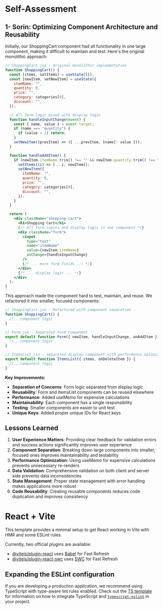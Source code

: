 # Self-Assessment

## 1- Sorin: Optimizing Component Architecture and Reusability

Initially, our ShoppingCart component had all functionality in one large component, making it difficult to maintain and test. Here's the original monolithic approach:

```jsx
// ShoppingCart.jsx - Original monolithic implementation
function ShoppingCart() {
  const [items, setItems] = useState([]);
  const [newItem, setNewItem] = useState({
    itemName: "",
    quantity: 0,
    price: "",
    category: categories[0],
    discount: "",
  });

  // All form logic mixed with display logic
  function handleInputChange(event) {
    const { name, value } = event.target;
    if (name === "quantity") {
      if (value < 1) return;
    }
    setNewItem((prevItem) => ({ ...prevItem, [name]: value }));
  }

  function handleAddItem() {
    if (newItem.itemName.trim() !== "" && newItem.quantity.trim() !== "") {
      setItems((i) => [...i, newItem]);
      setNewItem({
        itemName: "",
        quantity: 0,
        price: "",
        category: categories[0],
        discount: "",
      });
    }
  }

  return (
    <div className="shopping-cart">
      <h1>Shopping Cart</h1>
      {/* All form inputs and display logic in one component */}
      <div className="form">
        <input
          type="text"
          name="itemName"
          value={newItem.itemName}
          onChange={handleInputChange}
        />
        {/* ... more form fields ... */}
      </div>
      {/* ... display logic ... */}
    </div>
  );
}
```

This approach made the component hard to test, maintain, and reuse. We refactored it into smaller, focused components:

```jsx
// ShoppingCart.jsx - Refactored with component separation
function ShoppingCart() {
  //...component logic
}

// Form.jsx - Separated form component
export default function Form({ newItem, handleInputChange, onAddItem }) {
  //...component logic
}

// ItemsList.jsx - Separated display component with performance optimization
export default function ItemsList({ items, onDeleteItem }) {
  //...component logic
}
```

**Key Improvements:**

- **Separation of Concerns**: Form logic separated from display logic
- **Reusability**: Form and ItemsList components can be reused elsewhere
- **Performance**: Added useMemo for expensive calculations
- **Maintainability**: Each component has a single responsibility
- **Testing**: Smaller components are easier to unit test
- **Unique Keys**: Added proper unique IDs for React keys

## Lessons Learned

1. **User Experience Matters**: Providing clear feedback for validation errors and success actions significantly improves user experience
2. **Component Separation**: Breaking down large components into smaller, focused ones improves maintainability and testability
3. **Performance Optimization**: Using useMemo for expensive calculations prevents unnecessary re-renders
4. **Data Validation**: Comprehensive validation on both client and server side prevents data inconsistencies
5. **State Management**: Proper state management with error handling makes applications more robust
6. **Code Reusability**: Creating reusable components reduces code duplication and improves consistency

# React + Vite

This template provides a minimal setup to get React working in Vite with HMR and some ESLint rules.

Currently, two official plugins are available:

- [@vitejs/plugin-react](https://github.com/vitejs/vite-plugin-react/blob/main/packages/plugin-react) uses [Babel](https://babeljs.io/) for Fast Refresh
- [@vitejs/plugin-react-swc](https://github.com/vitejs/vite-plugin-react/blob/main/packages/plugin-react-swc) uses [SWC](https://swc.rs/) for Fast Refresh

## Expanding the ESLint configuration

If you are developing a production application, we recommend using TypeScript with type-aware lint rules enabled. Check out the [TS template](https://github.com/vitejs/vite/tree/main/packages/create-vite/template-react-ts) for information on how to integrate TypeScript and [`typescript-eslint`](https://typescript-eslint.io) in your project.
